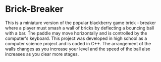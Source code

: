 # Brick-Breaker
This is a miniature version of the popular blackberry game brick - breaker where a player must smash a wall of bricks by deflecting a bouncing ball with a bar. The paddle may move horizontally and is controlled by the computer's keyboard. This project was developed in high school as a computer science project and is coded in C++. The arrangement of the walls changes as you increase your level and the speed of the ball also increases as you clear more stages.  
